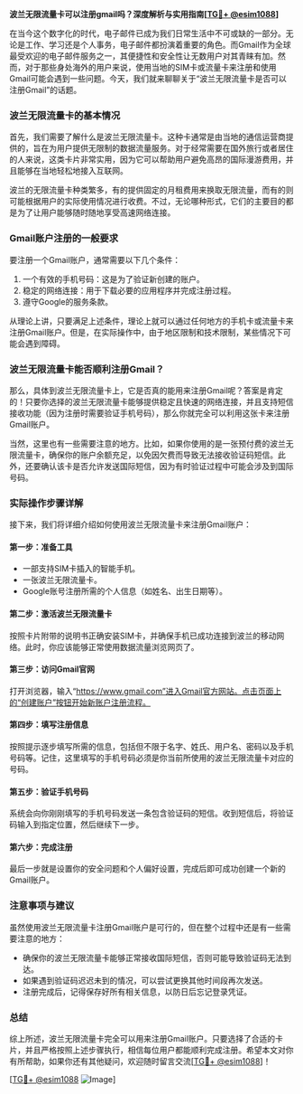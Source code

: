 **波兰无限流量卡可以注册gmail吗？深度解析与实用指南[[TG💪+ @esim1088](https://t.me/s/esim1088)]**

在当今这个数字化的时代，电子邮件已成为我们日常生活中不可或缺的一部分。无论是工作、学习还是个人事务，电子邮件都扮演着重要的角色。而Gmail作为全球最受欢迎的电子邮件服务之一，其便捷性和安全性让无数用户对其青睐有加。然而，对于那些身处海外的用户来说，使用当地的SIM卡或流量卡来注册和使用Gmail可能会遇到一些问题。今天，我们就来聊聊关于“波兰无限流量卡是否可以注册Gmail”的话题。

### 波兰无限流量卡的基本情况

首先，我们需要了解什么是波兰无限流量卡。这种卡通常是由当地的通信运营商提供的，旨在为用户提供无限制的数据流量服务。对于经常需要在国外旅行或者居住的人来说，这类卡片非常实用，因为它可以帮助用户避免高昂的国际漫游费用，并且能够在当地轻松地接入互联网。

波兰的无限流量卡种类繁多，有的提供固定的月租费用来换取无限流量，而有的则可能根据用户的实际使用情况进行收费。不过，无论哪种形式，它们的主要目的都是为了让用户能够随时随地享受高速网络连接。

### Gmail账户注册的一般要求

要注册一个Gmail账户，通常需要以下几个条件：
1. 一个有效的手机号码：这是为了验证新创建的账户。
2. 稳定的网络连接：用于下载必要的应用程序并完成注册过程。
3. 遵守Google的服务条款。

从理论上讲，只要满足上述条件，理论上就可以通过任何地方的手机卡或流量卡来注册Gmail账户。但是，在实际操作中，由于地区限制和技术限制，某些情况下可能会遇到障碍。

### 波兰无限流量卡能否顺利注册Gmail？

那么，具体到波兰无限流量卡上，它是否真的能用来注册Gmail呢？答案是肯定的！只要你选择的波兰无限流量卡能够提供稳定且快速的网络连接，并且支持短信接收功能（因为注册时需要验证手机号码），那么你就完全可以利用这张卡来注册Gmail账户。

当然，这里也有一些需要注意的地方。比如，如果你使用的是一张预付费的波兰无限流量卡，确保你的账户余额充足，以免因欠费而导致无法接收验证码短信。此外，还要确认该卡是否允许发送国际短信，因为有时验证过程中可能会涉及到国际号码。

### 实际操作步骤详解

接下来，我们将详细介绍如何使用波兰无限流量卡来注册Gmail账户：

#### 第一步：准备工具
- 一部支持SIM卡插入的智能手机。
- 一张波兰无限流量卡。
- Google账号注册所需的个人信息（如姓名、出生日期等）。

#### 第二步：激活波兰无限流量卡
按照卡片附带的说明书正确安装SIM卡，并确保手机已成功连接到波兰的移动网络。此时，你应该能够正常使用数据流量浏览网页了。

#### 第三步：访问Gmail官网
打开浏览器，输入“https://www.gmail.com”进入Gmail官方网站。点击页面上的“创建账户”按钮开始新账户注册流程。

#### 第四步：填写注册信息
按照提示逐步填写所需的信息，包括但不限于名字、姓氏、用户名、密码以及手机号码等。记住，这里填写的手机号码必须是你当前所使用的波兰无限流量卡对应的号码。

#### 第五步：验证手机号码
系统会向你刚刚填写的手机号码发送一条包含验证码的短信。收到短信后，将验证码输入到指定位置，然后继续下一步。

#### 第六步：完成注册
最后一步就是设置你的安全问题和个人偏好设置，完成后即可成功创建一个新的Gmail账户。

### 注意事项与建议

虽然使用波兰无限流量卡注册Gmail账户是可行的，但在整个过程中还是有一些需要注意的地方：
- 确保你的波兰无限流量卡能够正常接收国际短信，否则可能导致验证码无法到达。
- 如果遇到验证码迟迟未到的情况，可以尝试更换其他时间段再次发送。
- 注册完成后，记得保存好所有相关信息，以防日后忘记登录凭证。

### 总结

综上所述，波兰无限流量卡完全可以用来注册Gmail账户。只要选择了合适的卡片，并且严格按照上述步骤执行，相信每位用户都能顺利完成注册。希望本文对你有所帮助，如果你还有其他疑问，欢迎随时留言交流[[TG💪+ @esim1088](https://t.me/s/esim1088)]！

[[TG💪+ @esim1088](https://t.me/s/esim1088) ![Image](https://i.postimg.cc/4NQfJmqS/Snipaste-2025-05-13-00-14-12.png)]